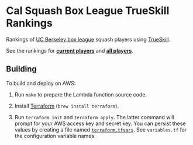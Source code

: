 # Cal Squash Box League TrueSkill Rankings

Rankings of [UC Berkeley box league](http://www.calsquash.com/boxleague/s4.php?file=current.players) squash players using [TrueSkill](https://www.microsoft.com/en-us/research/project/trueskill-ranking-system/).

See the rankings for **[current players](https://ankurdave.com/calsquash-rankings/rankings-current.html)** and **[all players](https://ankurdave.com/calsquash-rankings/rankings-all.html)**.

## Building

To build and deploy on AWS:

1. Run `make` to prepare the Lambda function source code.

2. Install [Terraform](https://www.terraform.io/) (`brew install terraform`).

3. Run `terraform init` and `terraform apply`. The latter command will prompt for your AWS access key and secret key. You can persist these values by creating a file named [`terraform.tfvars`](https://www.terraform.io/intro/getting-started/variables.html#from-a-file). See `variables.tf` for the configuration variable names.

